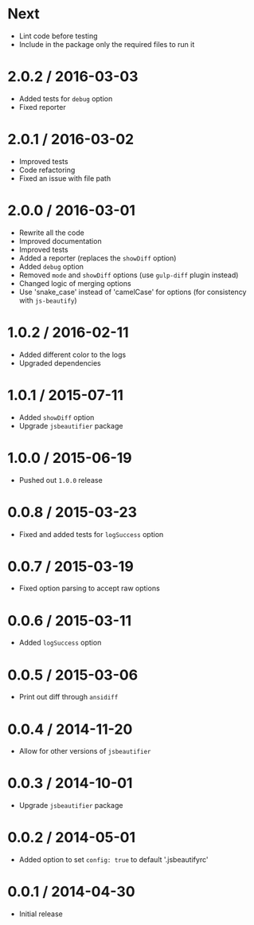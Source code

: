 Next
==================
  * Lint code before testing
  * Include in the package only the required files to run it

2.0.2 / 2016-03-03
==================
  * Added tests for `debug` option
  * Fixed reporter

2.0.1 / 2016-03-02
==================

  * Improved tests
  * Code refactoring
  * Fixed an issue with file path

2.0.0 / 2016-03-01
==================

  * Rewrite all the code
  * Improved documentation
  * Improved tests
  * Added a reporter (replaces the `showDiff` option)
  * Added `debug` option
  * Removed `mode` and `showDiff` options (use `gulp-diff` plugin instead)
  * Changed logic of merging options
  * Use 'snake_case' instead of 'camelCase' for options (for consistency with `js-beautify`)

1.0.2 / 2016-02-11
==================

  * Added different color to the logs
  * Upgraded dependencies

1.0.1 / 2015-07-11
==================

  * Added `showDiff` option
  * Upgrade `jsbeautifier` package

1.0.0 / 2015-06-19
==================

  * Pushed out `1.0.0` release

0.0.8 / 2015-03-23
==================

  * Fixed and added tests for `logSuccess` option

0.0.7 / 2015-03-19
==================

  * Fixed option parsing to accept raw options

0.0.6 / 2015-03-11
==================

  * Added `logSuccess` option

0.0.5 / 2015-03-06
==================

  * Print out diff through `ansidiff`

0.0.4 / 2014-11-20
==================

  * Allow for other versions of `jsbeautifier`

0.0.3 / 2014-10-01
==================

  * Upgrade `jsbeautifier` package

0.0.2 / 2014-05-01
==================

  * Added option to set `config: true` to default '.jsbeautifyrc'

0.0.1 / 2014-04-30
==================

  * Initial release
